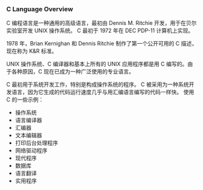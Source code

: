 ### C Language Overview

C 编程语言是一种通用的高级语言，最初由 Dennis M. Ritchie 开发，用于在贝尔实验室开发 UNIX 操作系统。 C 最初于 1972 年在 DEC PDP-11 计算机上实现。

1978 年，Brian Kernighan 和 Dennis Ritchie 制作了第一个公开可用的 C 描述，现在称为 K&R 标准。

UNIX 操作系统、C 编译器和基本上所有的 UNIX 应用程序都是用 C 编写的。由于各种原因，C 现在已成为一种广泛使用的专业语言。



C 最初用于系统开发工作，特别是构成操作系统的程序。 C 被采用为一种系统开发语言，因为它生成的代码运行速度几乎与用汇编语言编写的代码一样快。 使用 C 的一些示例：

- 操作系统
- 语言编译器
- 汇编器
- 文本编辑器
- 打印后台处理程序
- 网络驱动程序
- 现代程序
- 数据库
- 语言翻译
- 实用程序

